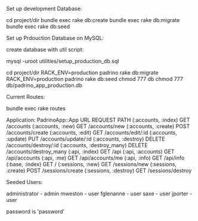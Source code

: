 Set up development Database:

cd project/dir
bundle exec rake db:create
bundle exec rake db:migrate
bundle exec rake db:seed



Set up Prdouction Database on MySQL:

create database with util script:

mysql -uroot utilities/setup_production_db.sql

cd project/dir
RACK_ENV=production padrino rake db:migrate
RACK_ENV=production padrino rake db:seed
chmod 777 db
chmod 777 db/padrino_app_production.db



Current Routes:

bundle exec rake routes

Application: PadrinoApp::App
    URL                           REQUEST  PATH
    (:accounts, :index)             GET    /accounts
    (:accounts, :new)               GET    /accounts/new
    (:accounts, :create)           POST    /accounts/create
    (:accounts, :edit)              GET    /accounts/edit/:id
    (:accounts, :update)            PUT    /accounts/update/:id
    (:accounts, :destroy)         DELETE   /accounts/destroy/:id
    (:accounts, :destroy_many)    DELETE   /accounts/destroy_many
    (:api, :index)                  GET    /api
    (:api, :accounts)               GET    /api/accounts
    (:api, :me)                     GET    /api/accounts/me
    (:api, :info)                   GET    /api/info
    (:base, :index)                 GET    /
    (:sessions, :new)               GET    /sessions/new
    (:sessions, :create)           POST    /sessions/create
    (:sessions, :destroy)           GET    /sessions/destroy



Seeded Users:

administrator - admin
mweston - user
fglenanne - user
saxe - user
jporter - user

password is 'password'